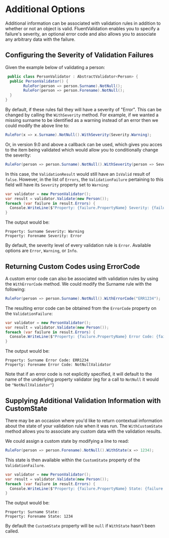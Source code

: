 # Additional Options

Additional information can be associated with validation rules in addition to whether or not an object is valid. FluentValidation enables you to specify a failure's severity, an optional error code and also allows you to associate any arbitrary data with the failure.

## Configuring the Severity of Validation Failures

Given the example below of validating a person:

```csharp
 public class PersonValidator : AbstractValidator<Person> {
  public PersonValidator() {
        RuleFor(person => person.Surname).NotNull();
        RuleFor(person => person.Forename).NotNull();
  }
}
```

By default, if these rules fail they will have a severity of "Error". This can be changed by calling the `WithSeverity` method. For example, if we wanted a missing surname to be identified as a warning instead of an error then we could modify the above line to:

```csharp
RuleFor(x => x.Surname).NotNull().WithSeverity(Severity.Warning);
```

Or, in version 9.0 and above a callback can be used, which gives you acces to the item being validated which would allow you to conditionally change the severity:

```csharp
RuleFor(person => person.Surname).NotNull().WithSeverity(person => Severity.Warning);
```

In this case, the `ValidationResult` would still have an `IsValid` result of `false`. However, in the list of `Errors`, the `ValidationFailure` pertaining to this field will have its `Severity` property set to `Warning`:

```csharp
var validator = new PersonValidator();
var result = validator.Validate(new Person());
foreach (var failure in result.Errors) {
  Console.WriteLine($"Property: {failure.PropertyName} Severity: {failure.Severity}");
}
```

The output would be:

```
Property: Surname Severity: Warning
Property: Forename Severity: Error
```

By default, the severity level of every validation rule is `Error`. Available options are `Error`, `Warning`, or `Info`.

## Returning Custom Codes using ErrorCode

A custom error code can also be associated with validation rules by using the `WithErrorCode` method. We could modify the Surname rule with the following:

```csharp
RuleFor(person => person.Surname).NotNull().WithErrorCode("ERR1234");
```

The resulting error code can be obtained from the `ErrorCode` property on the `ValidationFailure`:

```csharp
var validator = new PersonValidator();
var result = validator.Validate(new Person());
foreach (var failure in result.Errors) {
  Console.WriteLine($"Property: {failure.PropertyName} Error Code: {failure.ErrorCode}");
}
```

The output would be:

```
Property: Surname Error Code: ERR1234
Property: Forename Error Code: NotNullValidator
```

Note that if an error code is not explicitly specified, it will default to the name of the underlying property validator (eg for a call to `NotNull` it would be `"NotNullValidator"`)


## Supplying Additional Validation Information with CustomState

There may be an occasion where you'd like to return contextual information about the state of your validation rule when it was run. The `WithCustomState` method allows you to associate any custom data with the validation results.

We could assign a custom state by modifying a line to read:

```csharp
RuleFor(person => person.Forename).NotNull().WithState(x => 1234);
```

This state is then available within the `CustomState` property of the `ValidationFailure`.

```csharp
var validator = new PersonValidator();
var result = validator.Validate(new Person());
foreach (var failure in result.Errors) {
  Console.WriteLine($"Property: {failure.PropertyName} State: {failure.CustomState}");
}
```

The output would be:

```
Property: Surname State:
Property: Forename State: 1234
```

By default the `CustomState` property will be `null` if `WithState` hasn't been called. 
